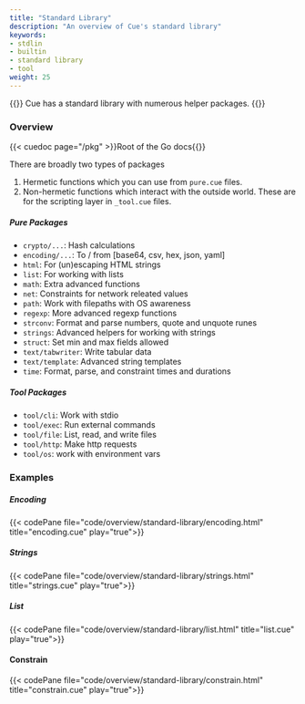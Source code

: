 ```yaml
---
title: "Standard Library"
description: "An overview of Cue's standard library"
keywords:
- stdlin
- builtin
- standard library
- tool
weight: 25
---
```


{{<lead>}}
Cue has a standard library with numerous helper packages.
{{</lead>}}


### Overview

{{< cuedoc page="/pkg" >}}Root of the Go docs{{</cuedoc>}}

There are broadly two types of packages

1. Hermetic functions which you can use from `pure.cue` files.
2. Non-hermetic functions which interact with the outside world. These are for the scripting layer in `_tool.cue` files.

##### Pure Packages

- `crypto/...`: Hash calculations
- `encoding/...`: To / from [base64, csv, hex, json, yaml]
- `html`: For (un)escaping HTML strings
- `list`: For working with lists
- `math`: Extra advanced functions
- `net`: Constraints for network releated values
- `path`: Work with filepaths with OS awareness
- `regexp`: More advanced regexp functions
- `strconv`: Format and parse numbers, quote and unquote runes
- `strings`: Advanced helpers for working with strings
- `struct`: Set min and max fields allowed
- `text/tabwriter`: Write tabular data
- `text/template`: Advanced string templates
- `time`: Format, parse, and constraint times and durations

##### Tool Packages

- `tool/cli`: Work with stdio
- `tool/exec`: Run external commands
- `tool/file`: List, read, and write files
- `tool/http`: Make http requests
- `tool/os`: work with environment vars


### Examples

##### Encoding

{{< codePane file="code/overview/standard-library/encoding.html" title="encoding.cue" play="true">}}

##### Strings

{{< codePane file="code/overview/standard-library/strings.html" title="strings.cue" play="true">}}

##### List

{{< codePane file="code/overview/standard-library/list.html" title="list.cue" play="true">}}

#### Constrain

{{< codePane file="code/overview/standard-library/constrain.html" title="constrain.cue" play="true">}}

